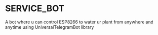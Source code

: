 # SERVICE_BOT
A bot where u can control ESP8266 to water ur plant from anywhere and anytime using UniversalTelegramBot library
